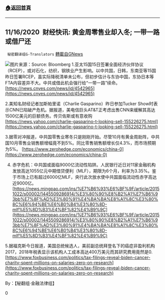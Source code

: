 ###  [:house:返回首頁](https://github.com/ourhimalayas/txt)
---

## 11/16/2020  财经快讯: 黄金周零售业却入冬; 一带一路或借尸还
` 秘密翻译组G-Translators` [轉載自GNews](https://gnews.org/zh-hans/564599/)

![]()![](https://gnews-media-offload.s3.amazonaws.com/wp-content/uploads/2020/11/16092327/Picture109.png)图片来源：Source: Bloomberg
1.亚太15国15日签署全面经济伙伴协议（RCEP），或对石化，纺织，钢铁业产生影响。以中共国，日韩，东南亚等15国昨日签署RCEP，虽实际降税清单未公布，但初步估计与东协中国，东协日本等FTA内容差异不大。中共或借此机会强行给“一带一路”续命。
[https://news.cnyes.com/news/id/4542965](https://news.cnyes.com/news/id/4542965)

2.美知名财经记者加斯帕里诺（Charlie Gasparino）昨日参加Tucker Show时表示CNN已陷破产危机。据报道，美电信巨头AT&T正考虑出售CNN来缓解其高达1500亿美元的巨额债务。传贝佐斯或有意收购
[https://news.yahoo.com/charlie-gasparino-t-looking-sell-155226275.html](https://news.yahoo.com/charlie-gasparino-t-looking-sell-155226275.html)

3.据零对冲报道，中共国零售业寒冬只是刚刚开始。尽管10月有黄金周助阵，中共国10月零售业销售额增幅竟不到5%。同比零售销售额增长仅4.3%，而市场预期为5%。
[https://www.zerohedge.com/economics/china-0](https://www.zerohedge.com/economics/china-0)

4. 赤字危机：中共国或面临9000亿流动性陷阱。人民银行近日对11家金融机构发放高达1055亿元中期借贷便利（MLF），期限为6个月，利率为3.35%。鉴于市场上已有超过6000亿MLF，央行此次放水使中共国面临流动性赤字高达近9000亿。
[https://news.mingpao.com/ins/%E7%B6%93%E6%BF%9F/article/20151022/s00002/1445509286914/%E3%80%90%E8%B2%A1%E7%B6%93bb%E7%8F%AD%E3%80%91%E4%BA%BA%E8%A1%8C%E3%80%8C%E6%94%BE%E6%B0%B4%E3%80%8D-mlf%E5%8D%B3%E4%BF%82%E4%B9%9C](https://news.mingpao.com/ins/%E7%B6%93%E6%BF%9F/article/20151022/s00002/1445509286914/%E3%80%90%E8%B2%A1%E7%B6%93bb%E7%8F%AD%E3%80%91%E4%BA%BA%E8%A1%8C%E3%80%8C%E6%94%BE%E6%B0%B4%E3%80%8D-mlf%E5%8D%B3%E4%BF%82%E4%B9%9C)

5.据福克斯今日报道，美国总统候选人，美前副总统拜登名下的癌症非盈利机构2017，2018年税表显示该机构人工成本高达400万美元而其研究费用竟然是0.
[https://www.foxbusiness.com/politics/tax-filings-reveal-biden-cancer-charity-spent-millions-on-salaries-zero-on-research](https://www.foxbusiness.com/politics/tax-filings-reveal-biden-cancer-charity-spent-millions-on-salaries-zero-on-research)

By：【秘翻组·金融法律组】

0
